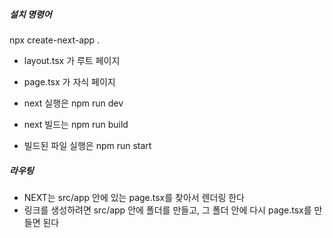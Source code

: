 #####  설치 명령어
npx create-next-app .

* layout.tsx 가 루트 페이지
* page.tsx 가 자식 페이지

* next 실행은 npm run dev 

* next 빌드는 npm run build
* 빌드된 파일 실행은 npm run start


##### 라우팅

* NEXT는 src/app 안에 있는 page.tsx를 찾아서 렌더링 한다
* 링크를 생성하려면 src/app 안에 폴더를 만들고, 그 폴더 안에 다시 page.tsx를 만들면 된다